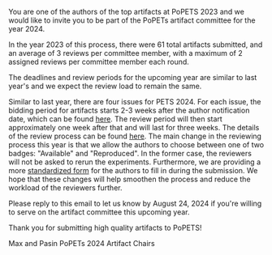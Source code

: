 You are one of the authors of the top artifacts at PoPETS 2023 and we would like
to invite you to be part of the PoPETs artifact committee for the year 2024. 

In the year 2023 of this process, there were 61 total artifacts submitted,
and an average of 3 reviews per committee member, with a maximum of 2
assigned reviews per committee member each round.

The deadlines and review periods for the upcoming year are similar to last
year's and we expect the review load to remain the same.

Similar to last year, there are four issues for PETS 2024. 
For each issue, the bidding period for artifacts starts 2-3 weeks after the
author notification date, which can be found [here](https://petsymposium.org/cfp24.php).
The review period will then start approximately one week after that and will
last for three weeks. The details of the review process can be found [here](https://petsymposium.org/artifacts.php).
The main change in the reviewing process this year is that we allow the authors
to choose between one of two badges: "Available" and "Reproduced". In the former
case, the reviewers will not be asked to rerun the experiments. Furthermore, we
are providing a more [standardized form](https://petsymposium.org/files/template.md) for the authors to fill in during the
submission. We hope that these changes will help smoothen the process and reduce
the workload of the reviewers further.

Please reply to this email to let us know by August 24, 2024 if you're willing
to serve on the artifact committee this upcoming year.

Thank you for submitting high quality artifacts to PoPETS!

Max and Pasin
PoPETs 2024 Artifact Chairs